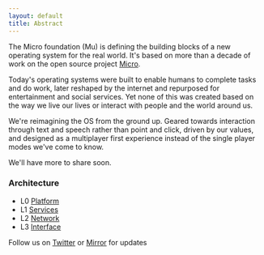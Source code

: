 ```yaml
---
layout: default
title: Abstract
---
```


<div id="blurb">
<p>The Micro foundation (Mu) is defining the building blocks of a new operating system for the real world. It's 
based on more than a decade of work on the open source project <a href="https://micro.dev">Micro</a>.
</p>

<p>Today's operating systems were built to enable humans to complete tasks and 
do work, later reshaped by the internet and repurposed for entertainment and social services. 
Yet none of this was created based on the way we live our lives or interact with people and the world around us.
</p>

<p>We're reimagining the OS from the ground up. Geared towards interaction through text and speech rather 
than point and click, driven by our values, and designed as a multiplayer first experience instead of the single 
player modes we've come to know.
</p>

<p>We'll have more to share soon.</p>
</div>

<h3>Architecture</h3>
<ul id="projects">
<li>L0 <a href="/platform">Platform</a></li>
<li>L1 <a href="/services">Services</a></li>
<li>L2 <a href="/network">Network</a></li>
<li>L3 <a href="/interface">Interface</a></li>
</ul>

<footer>
Follow us on <a href="https://twitter.com/mudotxyz">Twitter</a>
  or <a href="https://mirror.xyz/0x95A522981D68213E6F2190e187d42f9e53EE0873">Mirror</a> for updates
</footer>
